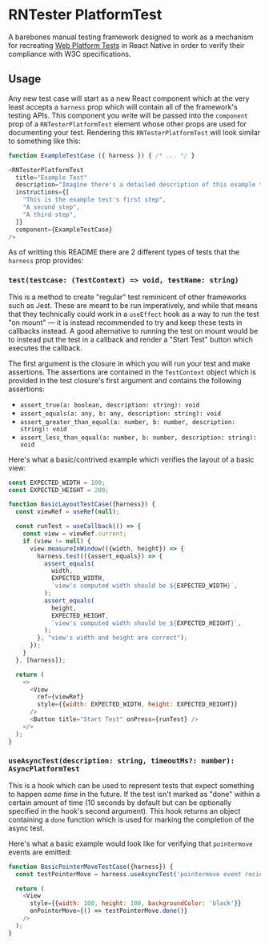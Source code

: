 # RNTester PlatformTest

A barebones manual testing framework designed to work as a mechanism for recreating [Web Platform Tests](https://github.com/web-platform-tests/wpt) in React Native in order to verify their compliance with W3C specifications.

## Usage

Any new test case will start as a new React component which at the very least accepts a `harness` prop which will contain all of the framework's testing APIs. This component you write will be passed into the `component` prop of a `RNTesterPlatformTest` element whose other props are used for documenting your test. Rendering this `RNTesterPlatformTest` will look similar to something like this:

```js
function ExampleTestCase ({ harness }) { /* ... */ }

<RNTesterPlatformTest
  title="Example Test"
  description="Imagine there's a detailed description of this example test here"
  instructions={[
    "This is the example test's first step",
    "A second step",
    "A third step",
  ]}
  component={ExampleTestCase}
/>
```


As of writting this README there are 2 different types of tests that the `harness` prop provides:

### `test(testcase: (TestContext) => void, testName: string)`

This is a method to create "regular" test reminicent of other frameworks such as Jest. These are meant to be run imperatively, and while that means that they technically could work in a `useEffect` hook as a way to run the test "on mount" — it is instead recommended to try and keep these tests in callbacks instead. A good alternative to running the test on mount would be to instead put the test in a callback and render a "Start Test" button which executes the callback.

The first argument is the closure in which you will run your test and make assertions. The assertions are contained in the `TestContext` object which is provided in the test closure's first argument and contains the following assertions:

* `assert_true(a: boolean, description: string): void`
* `assert_equals(a: any, b: any, description: string): void`
* `assert_greater_than_equal(a: number, b: number, description: string): void`
* `assert_less_than_equal(a: number, b: number, description: string): void`

Here's what a basic/contrived example which verifies the layout of a basic view:

```js
const EXPECTED_WIDTH = 100;
const EXPECTED_HEIGHT = 200;

function BasicLayoutTestCase({harness}) {
  const viewRef = useRef(null);

  const runTest = useCallback(() => {
    const view = viewRef.current;
    if (view != null) {
      view.measureInWindow(({width, height}) => {
        harness.test(({assert_equals}) => {
          assert_equals(
            width,
            EXPECTED_WIDTH,
            `view's computed width should be ${EXPECTED_WIDTH}`,
          );
          assert_equals(
            height,
            EXPECTED_HEIGHT,
            `view's computed width should be ${EXPECTED_HEIGHT}`,
          );
        }, "view's width and height are correct");
      });
    }
  }, [harness]);

  return (
    <>
      <View
        ref={viewRef}
        style={{width: EXPECTED_WIDTH, height: EXPECTED_HEIGHT}}
      />
      <Button title="Start Test" onPress={runTest} />
    </>
  );
}
```

### `useAsyncTest(description: string, timeoutMs?: number): AsyncPlatformTest`

This is a hook which can be used to represent tests that expect something to happen *some time* in the future. If the test isn't marked as "done" within a certain amount of time (10 seconds by default but can be optionally specified in the hook's second argument). This hook returns an object containing a `done` function which is used for marking the completion of the async test.

Here's what a basic example would look like for verifying that `pointermove` events are emitted:

```js
function BasicPointerMoveTestCase({harness}) {
  const testPointerMove = harness.useAsyncTest('pointermove event recieved');

  return (
    <View
      style={{width: 100, height: 100, backgroundColor: 'black'}}
      onPointerMove={() => testPointerMove.done()}
    />
  );
}
```
